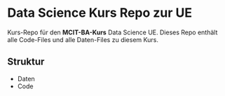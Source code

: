 # Data Science Kurs Repo zur UE

Kurs-Repo für den **MCIT-BA-Kurs** Data Science UE. Dieses Repo enthält alle Code-Files und alle Daten-Files zu diesem Kurs.

## Struktur

* Daten
* Code



